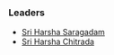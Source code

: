### Leaders
* [Sri Harsha Saragadam](mailto:sri_harsha.saragadam@owasp.org)
* [Sri Harsha Chitrada](mailto:sri_harsha.chitrada@owasp.org)
